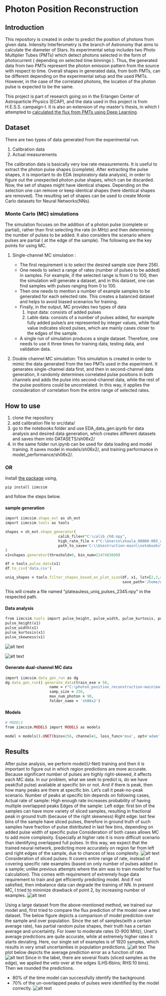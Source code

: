 # Photon Position Reconstruction
## Introduction
This repository is created in order to predict the position of photons from given data.
Intensity Interferometry is the branch of Astronomy that aims to calculate the diameter of Stars.
Its experimental setup includes two Photo Multiplier Tubes (PMTs) which detect photons selected in the form of photocurrent ( depending on selected time binnings ). Thus, the generated data from two PMTs represent the photon emission pattern from the source with respect to time. Overall shapes in generated data, from both PMTs, can be different depending on the experimental setup and the used PMTs. However, in the case of the correlated photons, the location of the photon pulse is expected to be the same.

This project is part of research going on in the Erlangen Center of Astroparticle Physics (ECAP), and the data used in this project is from H.E.S.S. campaign-I. It is also an extension of my master's thesis, in which I attempted to 
<a href="https://dl.gi.de/handle/20.500.12116/39542" target="_blank">calculated the flux from PMTs using Deep Learning</a>.

## Dataset

There are two types of data generated from the experimental run.
1. Calibration data
2. Actual measurements

The calibration data is basically very low rate measurements. It is useful to extract the photon pulse shapes (complete). After extracting the pulse shapes, it is important to do EDA (exploratory data analysis), in order to figure out the unexpected photon pulse shapes, which can be discarded. Now, the set of shapes might have identical shapes. Depending on the selection one can remove or keep identical shapes (here identical shapes are removed). The resulting set of shapes can be used to create Monte Carlo datasets for Neural Networks(NNs).

### Monte Carlo (MC) simulations

The simulation focuses on the addition of a photon pulse (complete or partial), rather than first selecting the rate (in MHz) and then determining the number of pulses to be added. It also considers the scenario where pulses are partial ( at the edge of the sample). The following are the key points for using MC.

1. Single-channel MC simulation :

    - The first requirement is to select the desired sample size (here 256).
    - One needs to select a range of rates (number of pulses to be added) in samples. For example, if the selected range is from 0 to 100, then the simulation will generate a dataset, and in this dataset, one can find samples with pulses ranging from 0 to 100.
    - Then one needs to mention a number of example samples to be generated for each selected rate. This creates a balanced dataset and helps to avoid biased scenarios for training.
    - Finally, in the output, MC provides two types of data
        1. Input data: consists of added pulses
        2. Lable data: consists of a number of pulses added, for example fully added pulse/s are represented by integer values, while float value indicates sliced pulses, which are mainly cases closer to the edges of the sample.
    - A single run of simulation produces a single dataset. Therefore, one needs to use it three times for training data, testing data, and validation data.
2. Double channel MC simulation: This simulation is created in order to mimic the data generated from the two PMTs used in the experiment. It generates single-channel data first, and then in second-channel data generation, it randomly determines correlated pulse positions in both channels and adds the pulse into second-channel data, while the rest of the pulse positions could be uncorrelated. In this way, it applies the consideration of correlation from the entire range of selected rates.

## How to use
1. clone the repository
2. add calibration file to src/data/ 
3. go to the notebooks folder and use EDA_data_gen.ipynb for data analysis and desired data generation, which creates different datasets and saves them into DATASETS/sh06x2/
4. in the same folder run.ipynb can be used for data loading and model training. It saves model in models/sh06x2/, and training performance in model_performance/sh06x2/.

### OR
Install [the package](https://pypi.org/project/iimcsim/) using, 
```
pip install iimcsim
```
and follow the steps below.
#### sample generation
```ruby
import iimcsim.shape_ext as sh_ext
import iimcsim.tools as tools

shapes = sh_ext.shape_generator(
                        calib_file=r"C:\calib_ch0.npy",
                        high_rate_file = r"C:\Usersn\shaula_00000-003_ch0.npy",
                        path_to_save='C:\\Usestruction-main\\notebooks\\',
)
x1=shapes.generator(threshold=0, bin_num=2147483600)

df = tools.pulse_data(x1)
df.to_csv('data.csv')

uniq_shapes = tools.filter_shapes_based_on_plat_size(df, x1, lst=[2,3,4,5,6], 
                                                     save_path='/home/wcor/caao/110823/')
```
This will create a file named "plateauless_uniq_pulses_2345.npy" in the 
respected path.
#### Data analysis
```ruby
from iimcsim.tools import pulse_height, pulse_width, pulse_kurtosis, pulse_skewness
pulse_height(x1)
pulse_width(x1)
pulse_kurtosis(x1)
pulse_skewness(x1)
```
![alt text](plots/shaula_calib_ch0_EDA_plateau.png)

![alt text](/plots/calib_data_skew_vs_kurtosis_plat_size.gif)
#### Generate dual-channel MC data
```ruby
import iimcsim.data_gen_run as dg
dg.data_gen_run().generate_data(train_exe = 50,
                    name = r"C:\photon_position_reconstruction-main\main\src\data\plateauless_uniq_pulses_2345.npy",
                    samp_size = 256,
                    max_num_photon = 90,
                    folder_name = 'sh06x2')
```
#### Models
```ruby	
# MODELS
from iimcsim.MODELS import MODELS as models

model = models().UNET(bins=256, channel=1, loss_func='mse', opt='adam', metric='mae', reg=0.1, filt_num=2)
```
## Results
After pulse analysis, we perform model(U-Net) training and then it is important to figure out in which region predictions are more accurate. Because significant number of pulses are highly right-skewed, it affects each MC data.
In our problem, what we seek to predict is, do we have peak(full pulse) available at specific bin or not. And if there is peak, then how many peaks are there at specific bin. Let’s call it peak-no-peak scenario.
Number of peaks at specific bin depends on following cases,
Actual rate of sample: High enough rate increases probability of having multiple overlapped peaks
Edges of the sample:
Left edge: first bin of the samples can have more variety of sliced samples, resulting in fractional peak in ground truth (because of the right skewness)
Right edge: last few bins of the sample have sliced pulses, therefore in ground truth of such samples have fraction of pulse distributed in last few bins, depending on added pulse width of specific pulse
Consideration of both cases allows MC to add more complexity. Especially at higher rate it is more difficult scenario than identifying overlapped full pulses.
In this way, we expect that the trained neural network, predicting more accurately on region far from left and right edges of the sample, due to chances of less complexity.
![alt text](plots/newplot.png)
Consideration of sliced pulses:
It covers entire range of rate, instead of covering specific rate examples (based on only number of pulses added in a sample; unlike previous attempts where the aim was to train model for flux calculation).
This comes with requirement of extremely huge data requirement to train and get efficiently predicting model. And if not satisfied, then imbalance data can degrade the training of NN.
In present MC, I tried to minimize drawback of point 2, by increasing number of examples.
![alt text](plots/rate_bins_err_surface_fit_8unet_ch0.png)


Using a large dataset from the above-mentioned method, we trained our model and,
first tried to compare the flux prediction of the model over a test dataset.
The below figure depicts a comparison of model prediction over the sample and over population.
Since the set of samples(with a certain average rate), has partial random pulse shapes, their truth has a certain average and uncertainty. For lower to moderate rates (0-900 MHz), Unet's average predictions are quite accurate, while at extremely higher rates it starts deviating.
Here, our single set of examples is of 1920 samples, which results in very small uncertainties in population predictions.
![alt text](plots/unetPP48163264_sh06x2_ex_x2_ch0__256_m_1280_mse_lr_1e-4_150_DROPOUT0_flux_predictions.gif)
The plot below depicts the average prediction error as a function of rate.
![alt text](plots/unetPP48163264_sh06x2_ex_x2_ch0__256_m_1280_mse_lr_1e-4_150_DROPOUT0.png)
Since in the label, there are several floats (sliced samples as the edge), we applied the veto over at the edges (LHS:6bins; RHS:10 bins). Then we rounded the predictions.
- 80% of the time model can successfully identify the background.
- 70% of the un-overlapped peaks of pulses were identified by the model correctly.
![alt text](plots/veto_6lhs_10rhs_recall_confusion_matrix.png)
